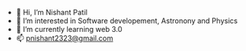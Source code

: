 - 👋 Hi, I’m Nishant Patil
- 👀 I’m interested in Software developement, Astronony and Physics
- 🌱 I’m currently learning web 3.0
- 📫 pnishant2323@gmail.com

<!---
pnishant23/pnishant23 is a ✨ special ✨ repository because its `README.md` (this file) appears on your GitHub profile.
You can click the Preview link to take a look at your changes.
--->
